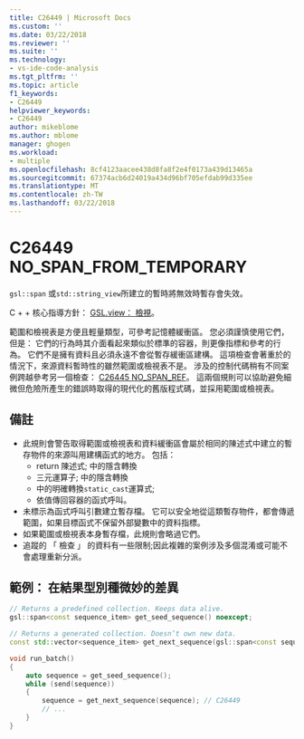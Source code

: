 ```yaml
---
title: C26449 | Microsoft Docs
ms.custom: ''
ms.date: 03/22/2018
ms.reviewer: ''
ms.suite: ''
ms.technology:
- vs-ide-code-analysis
ms.tgt_pltfrm: ''
ms.topic: article
f1_keywords:
- C26449
helpviewer_keywords:
- C26449
author: mikeblome
ms.author: mblome
manager: ghogen
ms.workload:
- multiple
ms.openlocfilehash: 8cf4123aacee438d8fa8f2e4f0173a439d13465a
ms.sourcegitcommit: 67374acb6d24019a434d96bf705efdab99d335ee
ms.translationtype: MT
ms.contentlocale: zh-TW
ms.lasthandoff: 03/22/2018
---
```

# <a name="c26449-nospanfromtemporary"></a>C26449 NO_SPAN_FROM_TEMPORARY

`gsl::span` 或`std::string_view`所建立的暫時將無效時暫存會失效。

C + + 核心指導方針： [GSL.view： 檢視](https://github.com/isocpp/CppCoreGuidelines/blob/master/CppCoreGuidelines.md#gslview-views)。

範圍和檢視表是方便且輕量類型，可參考記憶體緩衝區。 您必須謹慎使用它們，但是： 它們的行為時其介面看起來類似於標準的容器，則更像指標和參考的行為。 它們不是擁有資料且必須永遠不會從暫存緩衝區建構。 這項檢查會著重於的情況下，來源資料暫時性的雖然範圍或檢視表不是。 涉及的控制代碼稍有不同案例跨越參考另一個檢查： [C26445 NO_SPAN_REF](c26445.md)。 這兩個規則可以協助避免細微但危險所產生的錯誤時取得的現代化的舊版程式碼，並採用範圍或檢視表。

## <a name="remarks"></a>備註

- 此規則會警告取得範圍或檢視表和資料緩衝區會屬於相同的陳述式中建立的暫存物件的來源叫用建構函式的地方。 包括：
  - return 陳述式; 中的隱含轉換
  - 三元運算子; 中的隱含轉換
  - 中的明確轉換`static_cast`運算式;
  - 依值傳回容器的函式呼叫。
- 未標示為函式呼叫引數建立暫存檔。 它可以安全地從這類暫存物件，都會傳遞範圍，如果目標函式不保留外部變數中的資料指標。
- 如果範圍或檢視表本身暫存檔，此規則會略過它們。
- 追蹤的 「 檢查 」 的資料有一些限制;因此複雜的案例涉及多個混淆或可能不會處理重新分派。

## <a name="example-subtle-difference-in-result-types"></a>範例： 在結果型別種微妙的差異

```cpp
// Returns a predefined collection. Keeps data alive.
gsl::span<const sequence_item> get_seed_sequence() noexcept;

// Returns a generated collection. Doesn’t own new data.
const std::vector<sequence_item> get_next_sequence(gsl::span<const sequence_item>);

void run_batch()
{
    auto sequence = get_seed_sequence();
    while (send(sequence))
    {
        sequence = get_next_sequence(sequence); // C26449
        // ...
    }
}
```
